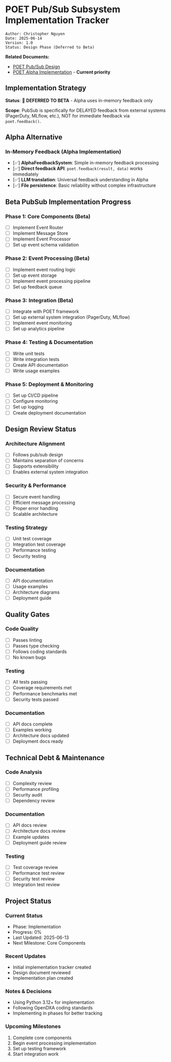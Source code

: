 # POET Pub/Sub Subsystem Implementation Tracker

```text
Author: Christopher Nguyen
Date: 2025-06-14
Version: 1.0
Status: Design Phase (Deferred to Beta)
```

**Related Documents:**
- [POET Pub/Sub Design](pubsub.md)
- [POET Alpha Implementation](../../dana/poet/.design/poet-alpha-implementation.md) - **Current priority**

## Implementation Strategy

**Status**: 🚫 **DEFERRED TO BETA** - Alpha uses in-memory feedback only

**Scope**: PubSub is specifically for DELAYED feedback from external systems (PagerDuty, MLflow, etc.), NOT for immediate feedback via `poet.feedback()`.

## Alpha Alternative

### In-Memory Feedback (Alpha Implementation)
- [✅] **AlphaFeedbackSystem**: Simple in-memory feedback processing
- [✅] **Direct feedback API**: `poet.feedback(result, data)` works immediately
- [✅] **LLM translation**: Universal feedback understanding in Alpha
- [✅] **File persistence**: Basic reliability without complex infrastructure

## Beta PubSub Implementation Progress

### Phase 1: Core Components (Beta)
- [ ] Implement Event Router
- [ ] Implement Message Store  
- [ ] Implement Event Processor
- [ ] Set up event schema validation

### Phase 2: Event Processing (Beta)
- [ ] Implement event routing logic
- [ ] Set up event storage
- [ ] Implement event processing pipeline
- [ ] Set up feedback queue

### Phase 3: Integration (Beta)
- [ ] Integrate with POET framework
- [ ] Set up external system integration (PagerDuty, MLflow)
- [ ] Implement event monitoring
- [ ] Set up analytics pipeline

### Phase 4: Testing & Documentation
- [ ] Write unit tests
- [ ] Write integration tests
- [ ] Create API documentation
- [ ] Write usage examples

### Phase 5: Deployment & Monitoring
- [ ] Set up CI/CD pipeline
- [ ] Configure monitoring
- [ ] Set up logging
- [ ] Create deployment documentation

## Design Review Status

### Architecture Alignment
- [ ] Follows pub/sub design
- [ ] Maintains separation of concerns
- [ ] Supports extensibility
- [ ] Enables external system integration

### Security & Performance
- [ ] Secure event handling
- [ ] Efficient message processing
- [ ] Proper error handling
- [ ] Scalable architecture

### Testing Strategy
- [ ] Unit test coverage
- [ ] Integration test coverage
- [ ] Performance testing
- [ ] Security testing

### Documentation
- [ ] API documentation
- [ ] Usage examples
- [ ] Architecture diagrams
- [ ] Deployment guide

## Quality Gates

### Code Quality
- [ ] Passes linting
- [ ] Passes type checking
- [ ] Follows coding standards
- [ ] No known bugs

### Testing
- [ ] All tests passing
- [ ] Coverage requirements met
- [ ] Performance benchmarks met
- [ ] Security tests passed

### Documentation
- [ ] API docs complete
- [ ] Examples working
- [ ] Architecture docs updated
- [ ] Deployment docs ready

## Technical Debt & Maintenance

### Code Analysis
- [ ] Complexity review
- [ ] Performance profiling
- [ ] Security audit
- [ ] Dependency review

### Documentation
- [ ] API docs review
- [ ] Architecture docs review
- [ ] Example updates
- [ ] Deployment guide review

### Testing
- [ ] Test coverage review
- [ ] Performance test review
- [ ] Security test review
- [ ] Integration test review

## Project Status

### Current Status
- Phase: Implementation
- Progress: 0%
- Last Updated: 2025-06-13
- Next Milestone: Core Components

### Recent Updates
- Initial implementation tracker created
- Design document reviewed
- Implementation plan created

### Notes & Decisions
- Using Python 3.12+ for implementation
- Following OpenDXA coding standards
- Implementing in phases for better tracking

### Upcoming Milestones
1. Complete core components
2. Begin event processing implementation
3. Set up testing framework
4. Start integration work 